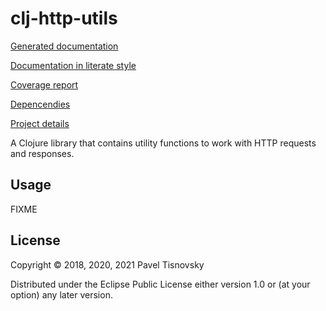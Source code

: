 # clj-http-utils

[Generated documentation](https://tisnik.github.io/clj-http-utils/index.html)

[Documentation in literate style](https://tisnik.github.io/clj-http-utils/uberdoc.html)

[Coverage report](https://tisnik.github.io/clj-http-utils/coverage/cov.html)

[Depencendies](doc/dependencies.clj)

[Project details](doc/details.clj)

A Clojure library that contains utility functions to work with HTTP requests
and responses.

## Usage

FIXME

## License

Copyright © 2018, 2020, 2021  Pavel Tisnovsky

Distributed under the Eclipse Public License either version 1.0 or (at
your option) any later version.
